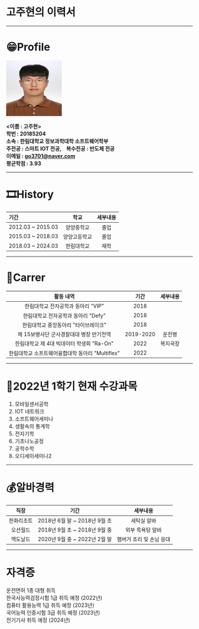 # 고주현의 이력서
-------------------------
# 😁Profile
<img src = KakaoTalk_20200820_134435662.jpg height = 150 width = 150>

**<이름 : 고주현><br/>**
**학번 : 20185204<br/>**
**소속 : 한림대학교 정보과학대학 소프트웨어학부<br/>**
**주전공 : 스마트 IOT 전공, &nbsp;&nbsp; 복수전공 : 반도체 전공<br/>**
**이메일 : go3701@naver.com<br/>**
**평균학점 : 3.93**

----------------------------
# 🎞History
|기간|학교|세부내용|
|:------|:-----:|:-----:|
|2012.03 ~ 2015.03|양양중학교|졸업|    
|2015.03 ~ 2018.03|양양고등학교|졸업|   
|2018.03 ~ 2024.03|한림대학교|재학|

-----------------------------
# 🥇Carrer
|활동 내역|기간|세부내용|
|:------:|:-----:|:-----:|
|한림대학교 전자공학과 동아리 "VIP"|2018||
|한림대학교 전자공학과 동아리 "Defy"|2018||
|한림대학교 중앙동아리 "타이브레이크"|2018||
|제 15보병사단 군사경찰대대 병장 만기전역|2019-2020|운전병|
|한림대학교 제 4대 빅데이터 학생회 "Ra-On"|2022|복지국장|
|한림대학교 소프트웨어융합대학 동아리 "Multiflex"|2022||

------------------------------
# 📙2022년 1학기 현재 수강과목
1. 모바일센서공학
2. IOT 네트워크
3. 소프트웨어세미나
4. 생활속의 통계학
5. 전자기학
6. 기초나노공정
7. 공학수학
8. 오디세이세미나2

-----------------------------
# 💰알바경력
|직장|기간|세부내용|
|:------:|:-----:|:-----:|
|한화리조트|2018년 6월 말 ~ 2018년 9월 초|세탁실 알바|
|오션월드|2018년 9월 초 ~ 2018년 9월 중|외부 목욕탕 알바|
|맥도날드|2020년 9월 중 ~ 2022년 2월 말|햄버거 조리 및 손님 응대|

-----------------------------
# 자격증
운전면허 1종 대형 취득<br/>
한국사능력검정시험 1급 취득 예정 (2022년)<br/>
컴퓨터 활용능력 1급 취득 예정 (2023년)<br/>
국어능력 인증시험 3급 취득 예정 (2023년)<br/>
전기기사 취득 예정 (2024년)
